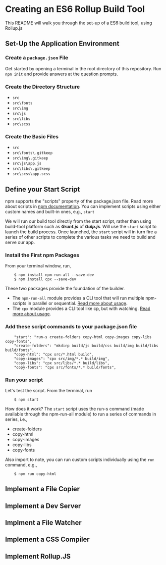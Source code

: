 # Creating an ES6 Rollup Build Tool
This README will walk you through the set-up of a ES6 build tool, using Rollup.js

## Set-Up the Application Environment

### Create a ```package.json``` File
Get started by opening a terminal in the root directory of this repository.  Run
```npm init``` and provide answers at the question prompts.

### Create the Directory Structure

* ```src```
* ```src\fonts```
* ```src\img```
* ```src\js```
* ```src\libs```
* ```src\scss```

### Create the Basic Files

* ```src```
* ```src\fonts\.gitkeep```
* ```src\img\.gitkeep```
* ```src\js\app.js```
* ```src\libs\.gitkeep```
* ```src\scss\app.scss```

## Define your Start Script
npm supports the "scripts" property of the package.json file.  Read more about
scripts in [npm documentation](https://docs.npmjs.com/misc/scripts).  You can implement
scripts using either custom names and built-in ones, e.g., ```start```

We will run our build tool directly from the start script, rather than using build-tool
platform such as ***Grunt.js*** of ***Gulp.js***.  Will use the ```start``` script to launch the
build process.  Once launched, the ```start``` script will in turn fire a series of
other scripts to complete the various tasks we need to build and serve our app.

### Install the First npm Packages
From your terminal window, run,

```
    $ npm install npm-run-all --save-dev
    $ npm install cpx --save-dev
```

These two packages provide the foundation of the builder.

* The ```npm-run-all``` module provides a CLI tool that will run multiple npm-scripts in
parallel or sequential. [Read more about usage](https://www.npmjs.com/package/npm-run-all).
* The ```cpx``` module provides a CLI tool like cp, but with watching.  [Read more about usage](https://www.npmjs.com/package/cpx).

### Add these script commands to your package.json file

```
    "start": "run-s create-folders copy-html copy-images copy-libs copy-fonts",
    "create-folders": "mkdirp build/js build/css build/img build/libs build/fonts",
    "copy-html": "cpx src/*.html build",
    "copy-images": "cpx src/img/*.* build/img",
    "copy-libs": "cpx src/libs/*.* build/libs",
    "copy-fonts": "cpx src/fonts/*.* build/fonts",

```

### Run your script

Let's test the script.  From the terminal, run

```
    $ npm start
```

How does it work? The ```start``` script uses the run-s command (made available through
the npm-run-all module) to run a series of commands in series, i.e.,
* create-folders
* copy-html
* copy-images
* copy-libs
* copy-fonts

Also import to note, you can run custom scripts individually using the ```run```
command, e.g.,
```
    $ npm run copy-html
```



## Implement a File Copier

## Implement a Dev Server

## Implment a File Watcher

## Implement a CSS Compiler

## Implement Rollup.JS

